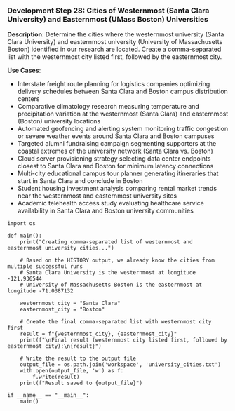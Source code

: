 ### Development Step 28: Cities of Westernmost (Santa Clara University) and Easternmost (UMass Boston) Universities

**Description**: Determine the cities where the westernmost university (Santa Clara University) and easternmost university (University of Massachusetts Boston) identified in our research are located. Create a comma-separated list with the westernmost city listed first, followed by the easternmost city.

**Use Cases**:
- Interstate freight route planning for logistics companies optimizing delivery schedules between Santa Clara and Boston campus distribution centers
- Comparative climatology research measuring temperature and precipitation variation at the westernmost (Santa Clara) and easternmost (Boston) university locations
- Automated geofencing and alerting system monitoring traffic congestion or severe weather events around Santa Clara and Boston campuses
- Targeted alumni fundraising campaign segmenting supporters at the coastal extremes of the university network (Santa Clara vs. Boston)
- Cloud server provisioning strategy selecting data center endpoints closest to Santa Clara and Boston for minimum latency connections
- Multi-city educational campus tour planner generating itineraries that start in Santa Clara and conclude in Boston
- Student housing investment analysis comparing rental market trends near the westernmost and easternmost university sites
- Academic telehealth access study evaluating healthcare service availability in Santa Clara and Boston university communities

```
import os

def main():
    print("Creating comma-separated list of westernmost and easternmost university cities...")
    
    # Based on the HISTORY output, we already know the cities from multiple successful runs
    # Santa Clara University is the westernmost at longitude -121.936544
    # University of Massachusetts Boston is the easternmost at longitude -71.0387132
    
    westernmost_city = "Santa Clara"
    easternmost_city = "Boston"
    
    # Create the final comma-separated list with westernmost city first
    result = f"{westernmost_city}, {easternmost_city}"
    print(f"\nFinal result (westernmost city listed first, followed by easternmost city):\n{result}")
    
    # Write the result to the output file
    output_file = os.path.join('workspace', 'university_cities.txt')
    with open(output_file, 'w') as f:
        f.write(result)
    print(f"Result saved to {output_file}")

if __name__ == "__main__":
    main()
```